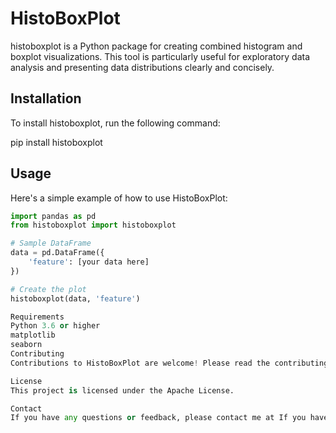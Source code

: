 # HistoBoxPlot

histoboxplot is a Python package for creating combined histogram and boxplot visualizations. This tool is particularly useful for exploratory data analysis and presenting data distributions clearly and concisely.

## Installation

To install histoboxplot, run the following command:

pip install histoboxplot


## Usage

Here's a simple example of how to use HistoBoxPlot:

```python
import pandas as pd
from histoboxplot import histoboxplot

# Sample DataFrame
data = pd.DataFrame({
    'feature': [your data here]
})

# Create the plot
histoboxplot(data, 'feature')

Requirements
Python 3.6 or higher
matplotlib
seaborn
Contributing
Contributions to HistoBoxPlot are welcome! Please read the contributing guidelines.

License
This project is licensed under the Apache License.

Contact
If you have any questions or feedback, please contact me at If you have any questions or feedback, please contact me at atugharajohn@gmail.com.